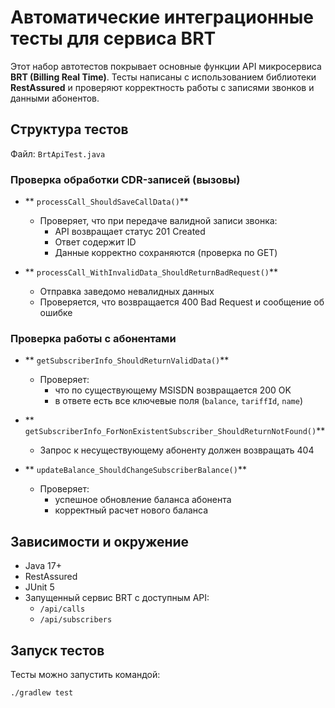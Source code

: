 # Автоматические интеграционные тесты для сервиса BRT

Этот набор автотестов покрывает основные функции API микросервиса **BRT (Billing Real Time)**. Тесты написаны с использованием библиотеки **RestAssured** и проверяют корректность работы с записями звонков и данными абонентов.

## Структура тестов

Файл: `BrtApiTest.java`

### Проверка обработки CDR-записей (вызовы)

- ** `processCall_ShouldSaveCallData()`**
  - Проверяет, что при передаче валидной записи звонка:
    - API возвращает статус 201 Created
    - Ответ содержит ID
    - Данные корректно сохраняются (проверка по GET)

- ** `processCall_WithInvalidData_ShouldReturnBadRequest()`**
  - Отправка заведомо невалидных данных
  - Проверяется, что возвращается 400 Bad Request и сообщение об ошибке

### Проверка работы с абонентами

- ** `getSubscriberInfo_ShouldReturnValidData()`**
  - Проверяет:
    - что по существующему MSISDN возвращается 200 OK
    - в ответе есть все ключевые поля (`balance`, `tariffId`, `name`)

- ** `getSubscriberInfo_ForNonExistentSubscriber_ShouldReturnNotFound()`**
  - Запрос к несуществующему абоненту должен возвращать 404

- ** `updateBalance_ShouldChangeSubscriberBalance()`**
  - Проверяет:
    - успешное обновление баланса абонента
    - корректный расчет нового баланса

## Зависимости и окружение

- Java 17+
- RestAssured
- JUnit 5
- Запущенный сервис BRT с доступным API:
  - `/api/calls`
  - `/api/subscribers`

## Запуск тестов

Тесты можно запустить командой:

```bash
./gradlew test
